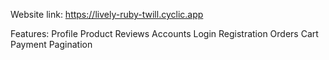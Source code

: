 Website link: https://lively-ruby-twill.cyclic.app

Features:
  Profile
  Product
  Reviews
  Accounts
  Login
  Registration
  Orders
  Cart
  Payment
  Pagination

